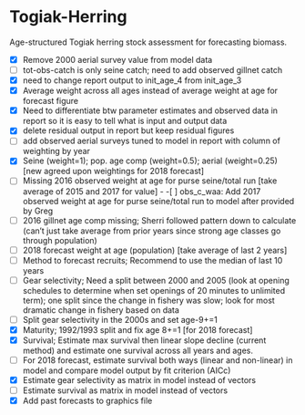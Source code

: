 # Togiak-Herring
Age-structured Togiak herring stock assessment for forecasting biomass.
-[x] Remove 2000 aerial survey value from model data
-[ ] tot-obs-catch is only seine catch; need to add observed gillnet catch
-[x] need to change report output to init_age_4 from init_age_3
-[x] Average weight across all ages instead of average weight at age for forecast figure
-[x] Need to differentiate btw parameter estimates and observed data in report so it is easy to tell what is input and output data
-[x] delete residual output in report but keep residual figures
-[ ] add observed aerial surveys tuned to model in report with column of weighting by year
-[x] Seine (weight=1); pop. age comp (weight=0.5); aerial (weight=0.25) [new agreed upon weightings for 2018 forecast]
-[ ] Missing 2016 observed weight at age for purse seine/total run [take average of 2015 and 2017 for value] - -[ ] obs_c_waa: Add 2017 observed weight at age for purse seine/total run to model after provided by Greg
-[ ] 2016 gillnet age comp missing; Sherri followed pattern down to calculate (can’t just take average from         prior years since strong age classes go through population)
-[ ] 2018 forecast weight at age (population) [take average of last 2 years]
-[ ] Method to forecast recruits; Recommend to use the median of last 10 years
-[ ] Gear selectivity; Need a split between 2000 and 2005 (look at opening schedules to determine when set openings of 20 minutes to unlimited term); one split since the change in fishery was slow; look for most dramatic change in fishery based on data
-[ ] Split gear selectivity in the 2000s and set age-9+=1
-[x] Maturity; 1992/1993 split and fix age 8+=1 [for 2018 forecast]
-[x] Survival; Estimate max survival then linear slope decline (current method) and estimate one survival across all years and ages. 
-[ ] For 2018 forecast, estimate survival both ways (linear and non-linear) in model and compare model output by fit criterion (AICc)
-[x] Estimate gear selectivity as matrix in model instead of vectors
-[ ] Estimate survival as matrix in model instead of vectors
-[x] Add past forecasts to graphics file